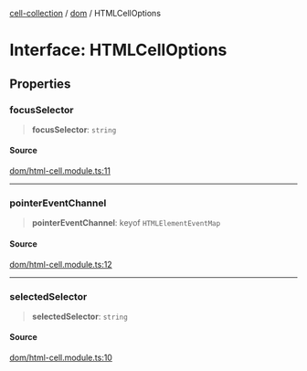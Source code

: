 [cell-collection](../../modules.md) / [dom](../index.md) / HTMLCellOptions

# Interface: HTMLCellOptions

## Properties

### focusSelector

> **focusSelector**: `string`

#### Source

[dom/html-cell.module.ts:11](https://github.com/benoitlahoz/cell-collection/blob/3c0533a9495a784f94e91b06da2103bee7d8d9d6/src/dom/html-cell.module.ts#L11)

***

### pointerEventChannel

> **pointerEventChannel**: keyof `HTMLElementEventMap`

#### Source

[dom/html-cell.module.ts:12](https://github.com/benoitlahoz/cell-collection/blob/3c0533a9495a784f94e91b06da2103bee7d8d9d6/src/dom/html-cell.module.ts#L12)

***

### selectedSelector

> **selectedSelector**: `string`

#### Source

[dom/html-cell.module.ts:10](https://github.com/benoitlahoz/cell-collection/blob/3c0533a9495a784f94e91b06da2103bee7d8d9d6/src/dom/html-cell.module.ts#L10)

